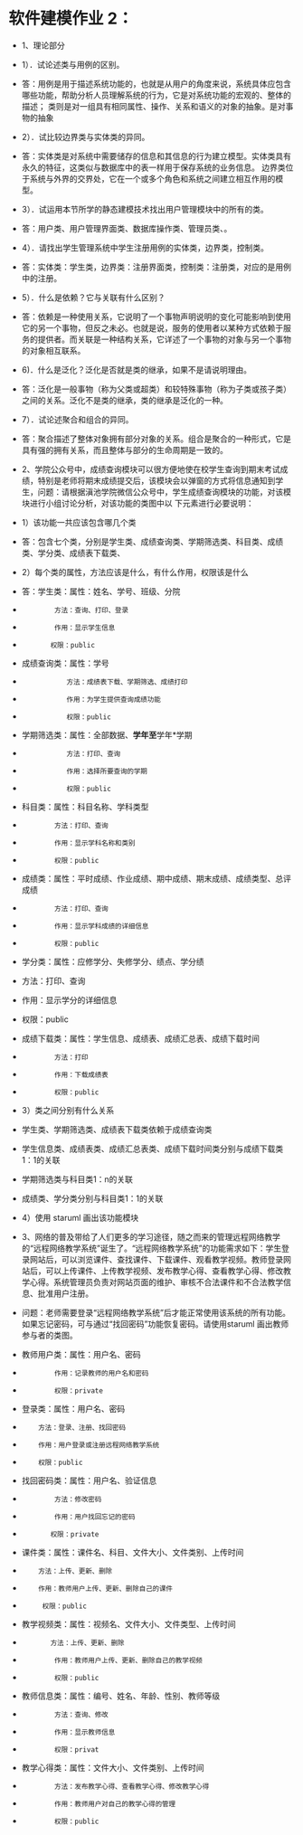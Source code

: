 # 软件建模作业 2：
- 1、理论部分
- 1）．试论述类与用例的区别。
- 答：用例是用于描述系统功能的，也就是从用户的角度来说，系统具体应包含哪些功能，帮助分析人员理解系统的行为，它是对系统功能的宏观的、整体的描述；
类则是对一组具有相同属性、操作、关系和语义的对象的抽象。是对事物的抽象
- 2）．试比较边界类与实体类的异同。
- 答：实体类是对系统中需要储存的信息和其信息的行为建立模型。实体类具有永久的特征，这类似与数据库中的表一样用于保存系统的业务信息。
边界类位于系统与外界的交界处，它在一个或多个角色和系统之间建立相互作用的模型。
- 3）．试运用本节所学的静态建模技术找出用户管理模块中的所有的类。
- 答：用户类、用户管理界面类、数据库操作类、管理员类、。
- 4）．请找出学生管理系统中学生注册用例的实体类，边界类，控制类。
- 答：实体类：学生类，边界类：注册界面类，控制类：注册类，对应的是用例中的注册。
- 5）．什么是依赖？它与关联有什么区别？
- 答：依赖是一种使用关系，它说明了一个事物声明说明的变化可能影响到使用它的另一个事物，但反之未必。也就是说，服务的使用者以某种方式依赖于服务的提供者。而关联是一种结构关系，它详述了一个事物的对象与另一个事物的对象相互联系。
- 6)．什么是泛化？泛化是否就是类的继承，如果不是请说明理由。
- 答：泛化是一般事物（称为父类或超类）和较特殊事物（称为子类或孩子类）之间的关系。泛化不是类的继承，类的继承是泛化的一种。
- 7）．试论述聚合和组合的异同。
- 答：聚合描述了整体对象拥有部分对象的关系。组合是聚合的一种形式，它是具有强的拥有关系，而且整体与部分的生命周期是一致的。


- 2、学院公众号中，成绩查询模块可以很方便地使在校学生查询到期末考试成绩，特别是老师将期末成绩提交后，该模块会以弹窗的方式将信息通知到学生，问题：请根据滇池学院微信公众号中，学生成绩查询模块的功能，对该模块进行小组讨论分析，对该功能的类图中以
下元素进行必要说明：
- 1）该功能一共应该包含哪几个类
- 答：包含七个类，分别是学生类、成绩查询类、学期筛选类、科目类、成绩类、学分类、成绩表下载类、
- 2）每个类的属性，方法应该是什么，有什么作用，权限该是什么
- 答：学生类：属性：姓名、学号、班级、分院
-             方法：查询、打印、登录
-             作用：显示学生信息
-            权限：public
-    成绩查询类：属性：学号
-                方法：成绩表下载、学期筛选、成绩打印
-                作用：为学生提供查询成绩功能
-                权限：public
-    学期筛选类：属性：全部数据、**学年至**学年*学期
-                方法：打印、查询
-                作用：选择所要查询的学期
-                权限：public
- 科目类：属性：科目名称、学科类型
-             方法：打印、查询
-             作用：显示学科名称和类别
-             权限：public
- 成绩类：属性：平时成绩、作业成绩、期中成绩、期末成绩、成绩类型、总评成绩
-             方法：打印、查询
-             作用：显示学科成绩的详细信息
-             权限：public
- 学分类：属性：应修学分、失修学分、绩点、学分绩
- 方法：打印、查询
- 作用：显示学分的详细信息
- 权限：public
- 成绩下载类：属性：学生信息、成绩表、成绩汇总表、成绩下载时间
-             方法：打印
-             作用：下载成绩表
-             权限：public
- 3）类之间分别有什么关系
- 学生类、学期筛选类、成绩表下载类依赖于成绩查询类
- 学生信息类、成绩表类、成绩汇总表类、成绩下载时间类分别与成绩下载类1：1的关联
- 学期筛选类与科目类1：n的关联
- 成绩类、学分类分别与科目类1：1的关联
- 4）使用 staruml 画出该功能模块






- 3、网络的普及带给了人们更多的学习途径，随之而来的管理远程网络教学的“远程网络教学系统”诞生了。“远程网络教学系统”的功能需求如下：学生登录网站后，可以浏览课件、查找课件、下载课件、观看教学视频。教师登录网站后，可以上传课件、上传教学视频、发布教学心得、查看教学心得、修改教学心得。系统管理员负责对网站页面的维护、审核不合法课件和不合法教学信息、批准用户注册。
- 问题：老师需要登录“远程网络教学系统”后才能正常使用该系统的所有功能。如果忘记密码，可与通过“找回密码”功能恢复密码。请使用staruml 画出教师参与者的类图。

- 教师用户类：属性：用户名、密码
-             作用：记录教师的用户名和密码
-             权限：private
- 登录类：属性：用户名、密码
-         方法：登录、注册、找回密码
-         作用：用户登录或注册远程网络教学系统
-         权限：public
- 找回密码类：属性：用户名、验证信息
-             方法：修改密码
-             作用：用户找回忘记的密码
-            权限：private
- 课件类：属性：课件名、科目、文件大小、文件类别、上传时间
-         方法：上传、更新、删除
-         作用：教师用户上传、更新、删除自己的课件
-          权限：public
- 教学视频类：属性：视频名、文件大小、文件类型、上传时间
-            方法：上传、更新、删除
-             作用：教师用户上传、更新、删除自己的教学视频
-             权限：public
- 教师信息类：属性：编号、姓名、年龄、性别、教师等级
-             方法：查询、修改
-             作用：显示教师信息
-             权限：privat
- 教学心得类：属性：文件大小、文件类别、上传时间
-             方法：发布教学心得、查看教学心得、修改教学心得
-             作用：教师用户对自己的教学心得的管理
-             权限：public
